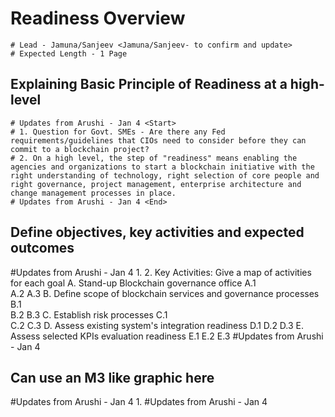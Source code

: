 
# Readiness Overview
    # Lead - Jamuna/Sanjeev <Jamuna/Sanjeev- to confirm and update>
    # Expected Length - 1 Page

## Explaining Basic Principle of Readiness at a high-level
    # Updates from Arushi - Jan 4 <Start>
    # 1. Question for Govt. SMEs - Are there any Fed requirements/guidelines that CIOs need to consider before they can commit to a blockchain project?
    # 2. On a high level, the step of "readiness" means enabling the agencies and organizations to start a blockchain initiative with the right understanding of technology, right selection of core people and right governance, project management, enterprise architecture and change management processes in place.
    # Updates from Arushi - Jan 4 <End>

## Define objectives, key activities and expected outcomes
  #Updates from Arushi - Jan 4 <Start>
      1.  2. Key Activities: Give a map of activities for each goal <needs graphic>
    A. Stand-up Blockchain governance office
        A.1  
        A.2
        A.3
    B. Define scope of blockchain services and governance processes
        B.1  
        B.2
        B.3
    C. Establish risk processes
        C.1  
        C.2
        C.3
    D. Assess existing system's integration readiness
        D.1
        D.2
        D.3
    E. Assess selected KPIs evaluation readiness
        E.1
        E.2
        E.3 
  #Updates from Arushi - Jan 4 <End>

## Can use an M3 like graphic here
  #Updates from Arushi - Jan 4 <Start>
      1. <needs graphic>
  #Updates from Arushi - Jan 4 <End>
